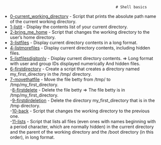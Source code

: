                                                        # Shell basics
- [0-current_working_directory](https://github.com/samdaphbynet/holbertonschool-shell/blob/master/basics/0-current_working_directory) - Script that prints the absolute path name of the current working directory.<br/>
- [1-listit](https://github.com/samdaphbynet/holbertonschool-shell/blob/master/basics/1-listit) - Display the contents list of your current directory.<br/>
- [2-bring_me_home](https://github.com/samdaphbynet/holbertonschool-shell/blob/master/basics/1-listit) - Script that changes the working directory to the user’s home directory.<br/>
- [3-listfiles](https://github.com/samdaphbynet/holbertonschool-shell/blob/master/basics/3-listfiles) - Display current directory contents in a long format. <br/>
- [4-listmorefiles](https://github.com/samdaphbynet/holbertonschool-shell/blob/master/basics/4-listmorefiles) - Display current directory contents, including hidden files. <br/>
- [5-listfilesdigitonly](https://github.com/samdaphbynet/holbertonschool-shell/blob/master/basics/5-listfilesdigitonly) - Display current directory contents. => Long format
 with user and group IDs displayed numerically
 And hidden files. <br/>
- [6-firstdirectory](https://github.com/samdaphbynet/holbertonschool-shell/blob/master/basics/6-firstdirectory) - Create a script that creates a directory named my_first_directory in the /tmp/ directory.<br/>
- [7-movethatfile](https://github.com/samdaphbynet/holbertonschool-shell/blob/master/basics/7-movethatfile) - Move the file betty from /tmp/ to /tmp/my_first_directory.<br/>
-[8-firstdelete](https://github.com/samdaphbynet/holbertonschool-shell/blob/master/basics/8-firstdelete) - Delete the file betty => The file betty is in /tmp/my_first_directory. <br/>
-[9-firstdirdeletion](https://github.com/samdaphbynet/holbertonschool-shell/blob/master/basics/9-firstdirdeletion) - Delete the directory my_first_directory that is in the /tmp directory.<br/>
-[10-back](https://github.com/samdaphbynet/holbertonschool-shell/blob/master/basics/10-back) - Script that changes the working directory to the previous one.<br/>
-[11-lists](https://github.com/samdaphbynet/holbertonschool-shell/blob/master/basics/11-lists) - Script that lists all files (even ones with names beginning with a period character, which are normally hidden) in the current directory and the parent of the working directory and the /boot directory (in this order), in long format.<br/>
